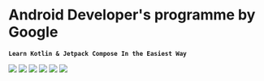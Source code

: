 # Android Developer's programme by Google
**`Learn Kotlin & Jetpack Compose In the Easiest Way`** <br/>

![](https://img.shields.io/badge/kotlin-%237F52FF.svg?style=for-the-badge&logo=kotlin&logoColor=white)
![](https://img.shields.io/badge/Jetpack%20Compose-4285F4?logo=jetpackcompose&logoColor=fff&style=for-the-badge)
![](https://img.shields.io/badge/Android-34A853?logo=android&logoColor=fff&style=for-the-badge)
![](https://img.shields.io/badge/Android%20Studio-3DDC84?logo=androidstudio&logoColor=fff&style=for-the-badge)
![](https://img.shields.io/badge/IntelliJ%20IDEA-000?logo=intellijidea&logoColor=fff&style=for-the-badge)
[](https://img.shields.io/badge/JetBrains-000?logo=jetbrains&logoColor=fff&style=for-the-badge)
![](https://img.shields.io/badge/Google-4285F4?logo=google&logoColor=fff&style=for-the-badge)
